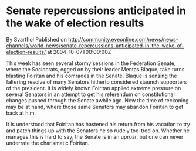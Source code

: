# Senate repercussions anticipated in the wake of election results
By Svarthol
Published on http://community.eveonline.com/news/news-channels/world-news/senate-repercussions-anticipated-in-the-wake-of-election-results/ at 2004-10-07T00:00:00Z

This week has seen several stormy sessions in the Federation Senate, where the Sociocrats, egged on by their leader Mentas Blaque, take turns blasting Foiritan and his comrades in the Senate. Blaque is sensing the faltering resolve of many Senators hitherto considered staunch supporters of the president. It is widely known Foiritan applied extreme pressure on several Senators in an attempt to get his referendum on constitutional changes pushed through the Senate awhile ago. Now the time of reckoning may be at hand, where those same Senators may abandon Foiritan to get back at him.  
  
It is understood that Foiritan has hastened his return from his vacation to try and patch things up with the Senators he so rudely toe-trod on. Whether he manages this is hard to say, the Senate is in an uproar, but one can never underrate the charismatic Foiritan.

